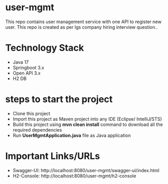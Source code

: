 # user-mgmt
This repo contains user management service with one API to register new user. This repo is created as per lgs company hiring interview question..

# Technology Stack
* Java 17
* Springboot 3.x
* Open API 3.x
* H2 DB

# steps to start the project
* Clone this project
* Import this project as Maven project into any IDE (Eclipse/ IntelliJ/STS)
* Build this project using <b>mvn clean install</b> command to download all the required dependencies
* Run <b>UserMgmtApplication.java</b> file as Java application

# Important Links/URLs
* Swagger-UI: http://localhost:8080/user-mgmt/swagger-ui/index.html
* H2-Console: http://localhost:8080/user-mgmt/h2-console
